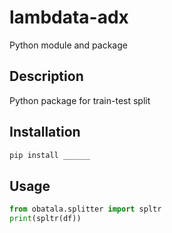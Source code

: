 # lambdata-adx
Python module and package

## Description 
Python package for train-test split 

## Installation 

```sh
pip install ______
```

## Usage 
```py
from obatala.splitter import spltr
print(spltr(df))
```
